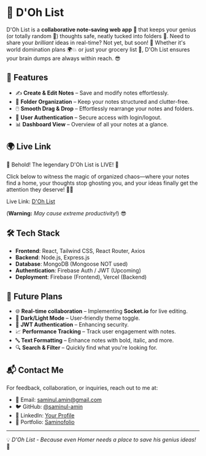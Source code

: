 # 📜 D'Oh List

D'Oh List is a **collaborative note-saving web app** 📝 that keeps your genius (or totally random 🤔) thoughts safe, neatly tucked into folders 📂. Need to share your *brilliant* ideas in real-time? Not yet, but soon! 🚀 Whether it's world domination plans 🌍💥 or just your grocery list 🛒, D'Oh List ensures your brain dumps are always within reach. 😎

## 🚀 Features

- ✍️ **Create & Edit Notes** – Save and modify notes effortlessly.
- 📂 **Folder Organization** – Keep your notes structured and clutter-free.
- 🖱️ **Smooth Drag & Drop** – Effortlessly rearrange your notes and folders.
- 🔐 **User Authentication** – Secure access with login/logout.
- 📊 **Dashboard View** – Overview of all your notes at a glance.

## 🌍 Live Link

🎉 Behold! The legendary D'Oh List is LIVE! 🚀

Click below to witness the magic of organized chaos—where your notes find a home, your thoughts stop ghosting you, and your ideas finally get the attention they deserve! 📝✨

Live Link: [D'Oh List](https://d-oh-list.web.app/) 

(**Warning:** *May cause extreme productivity!*) 😎

## 🛠️ Tech Stack

- **Frontend**: React, Tailwind CSS, React Router, Axios
- **Backend**: Node.js, Express.js
- **Database**: MongoDB (Mongoose NOT used)
- **Authentication**: Firebase Auth / JWT (Upcoming)
- **Deployment**:  Firebase (Frontend), Vercel (Backend)

## 🔮 Future Plans

- 🌐 **Real-time collaboration** – Implementing **Socket.io** for live editing.
- 🌙 **Dark/Light Mode** – User-friendly theme toggle.
- 🔐 **JWT Authentication** – Enhancing security.
- 📈 **Performance Tracking** – Track user engagement with notes.
- 🔤 **Text Formatting** – Enhance notes with bold, italic, and more.
- 🔍 **Search & Filter** – Quickly find what you're looking for.

## 📬 Contact Me

For feedback, collaboration, or inquiries, reach out to me at:
- 📧 Email: [saminul.amin@gmail.com](mailto:saminul.amin@gmail.com)
- 🐦 GitHub: [@saminul-amin](https://github.com/saminul-amin)
- 💼 LinkedIn: [Your Profile](https://linkedin.com/in/yourprofile)
- 💼 Portfolio: [Saminofolio](https://saminofolio.surge.sh)

---
💡 *D'Oh List - Because even Homer needs a place to save his genius ideas!* 🎉

